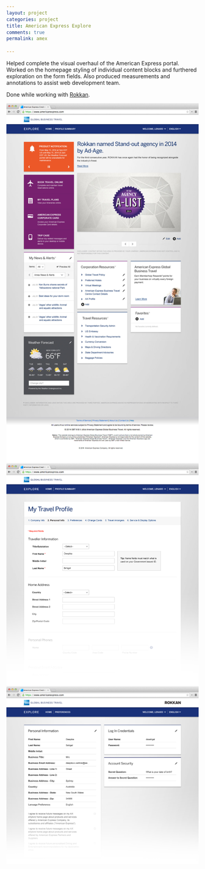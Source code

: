 ```yaml
---
layout: project
categories: project
title: American Express Explore
comments: true
permalink: amex

---
```

Helped complete the visual overhaul of the American Express portal. Worked on the homepage styling of individual content blocks and furthered exploration on the form fields. Also produced measurements and annotations to assist web development team.

Done while working with [Rokkan](http://rokkan.com/).

<img src="/img/projects/amex/img-1.jpg" alt="">

<img src="/img/projects/amex/img-2.png" alt="" class="no-shadow">

<img src="/img/projects/amex/img-3.png" alt="" class="no-shadow">
